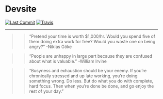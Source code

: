 # Devsite

<!-- Badges -->
[![Last Commit][commit badge]][commit]
[![Travis][travis badge]][travis]

<!-- Links -->
[commit]: https://github.com/jaeyson/jaeyson.dev/commit/dev
[travis]: https://travis-ci.com/jaeyson/jaeyson.dev

<!-- Badges -->
[commit badge]: https://img.shields.io/github/last-commit/jaeyson/jaeyson.dev.svg
[travis badge]: https://travis-ci.com/jaeyson/jaeyson.dev.svg?branch=dev

---

> > “Pretend your time is worth $1,000/hr. Would you spend five of them doing extra work for free? Would you waste one on being angry?” -Niklas Göke

> > “People are unhappy in large part because they are confused about what is valuable.” -William Irvine

> > “Busyness and exhaustion should be your enemy. If you’re chronically stressed and up late working, you’re doing something wrong. Do less. But do what you do with complete, hard focus. Then when you’re done be done, and go enjoy the rest of your day.”
